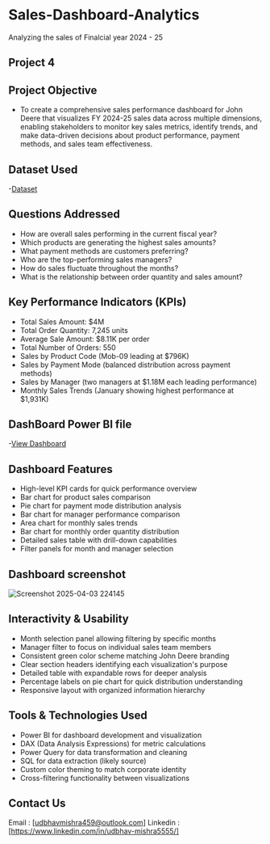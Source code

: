 # Sales-Dashboard-Analytics
Analyzing the sales of Finalcial year 2024 - 25


## Project 4

## Project Objective
 - To create a comprehensive sales performance dashboard for John Deere that visualizes FY 2024-25 sales data across multiple 
   dimensions, enabling stakeholders to monitor key sales metrics, identify trends, and make data-driven decisions about 
   product performance, payment methods, and sales team effectiveness.

## Dataset Used
-<a href="https://github.com/udbhav555/Sales-Dashboard-Analytics/blob/main/Sales_Data.xlsx">Dataset</a>


## Questions Addressed

 - How are overall sales performing in the current fiscal year?
 - Which products are generating the highest sales amounts?
 - What payment methods are customers preferring?
 - Who are the top-performing sales managers?
 - How do sales fluctuate throughout the months?
 - What is the relationship between order quantity and sales amount?

## Key Performance Indicators (KPIs)

 - Total Sales Amount: $4M
 - Total Order Quantity: 7,245 units
 - Average Sale Amount: $8.11K per order
 - Total Number of Orders: 550
 - Sales by Product Code (Mob-09 leading at $796K)
 - Sales by Payment Mode (balanced distribution across payment methods)
 - Sales by Manager (two managers at $1.18M each leading performance)
 - Monthly Sales Trends (January showing highest performance at $1,931K)


## DashBoard Power BI file
-<a href="https://github.com/udbhav555/Sales-Dashboard-Analytics/blob/main/Sales_Data.xlsx">View Dashboard</a>


## Dashboard Features

 - High-level KPI cards for quick performance overview
 - Bar chart for product sales comparison
 - Pie chart for payment mode distribution analysis
 - Bar chart for manager performance comparison
 - Area chart for monthly sales trends
 - Bar chart for monthly order quantity distribution
 - Detailed sales table with drill-down capabilities
 - Filter panels for month and manager selection

## Dashboard screenshot
![Screenshot 2025-04-03 224145](https://github.com/user-attachments/assets/3f38c880-4494-4326-a0dd-47af005224ca)


## Interactivity & Usability

 - Month selection panel allowing filtering by specific months
 - Manager filter to focus on individual sales team members
 - Consistent green color scheme matching John Deere branding
 - Clear section headers identifying each visualization's purpose
 - Detailed table with expandable rows for deeper analysis
 - Percentage labels on pie chart for quick distribution understanding
 - Responsive layout with organized information hierarchy

## Tools & Technologies Used

 - Power BI for dashboard development and visualization
 - DAX (Data Analysis Expressions) for metric calculations
 - Power Query for data transformation and cleaning
 - SQL for data extraction (likely source)
 - Custom color theming to match corporate identity
 - Cross-filtering functionality between visualizations

## Contact Us
Email : [udbhavmishra459@outlook.com]
Linkedin : [https://www.linkedin.com/in/udbhav-mishra5555/]

